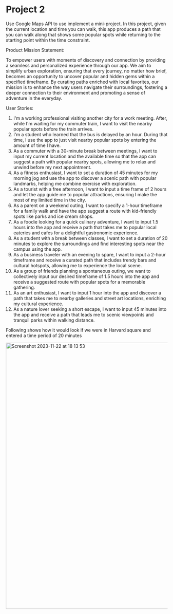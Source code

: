 # Project 2
Use Google Maps API to use implement a mini-project. In this project, given the current location and time you can walk, this app produces a path that you can walk along that shows some popular spots while returning to the starting point within the time constraint. 

Product Mission Statement:

To empower users with moments of discovery and connection by providing a seamless and personalized experience through our app. We aim to simplify urban exploration, ensuring that every journey, no matter how brief, becomes an opportunity to uncover popular and hidden gems within a specified timeframe. By curating paths enriched with local favorites, our mission is to enhance the way users navigate their surroundings, fostering a deeper connection to their environment and promoting a sense of adventure in the everyday.

User Stories:
1. I'm a working professional visiting another city for a work meeting. After, while I'm waiting for my commuter train, I want to visit the nearby popular spots before the train arrives.
2. I'm a student who learned that the bus is delayed by an hour. During that time, I use the app to just visit nearby popular spots by entering the amount of time I have.
3. As a commuter with a 30-minute break between meetings, I want to input my current location and the available time so that the app can suggest a path with popular nearby spots, allowing me to relax and unwind before my next appointment.
4. As a fitness enthusiast, I want to set a duration of 45 minutes for my morning jog and use the app to discover a scenic path with popular landmarks, helping me combine exercise with exploration.
5. As a tourist with a free afternoon, I want to input a time frame of 2 hours and let the app guide me to popular attractions, ensuring I make the most of my limited time in the city.
6. As a parent on a weekend outing, I want to specify a 1-hour timeframe for a family walk and have the app suggest a route with kid-friendly spots like parks and ice cream shops.
7. As a foodie looking for a quick culinary adventure, I want to input 1.5 hours into the app and receive a path that takes me to popular local eateries and cafes for a delightful gastronomic experience.
8. As a student with a break between classes, I want to set a duration of 20 minutes to explore the surroundings and find interesting spots near the campus using the app.
9. As a business traveler with an evening to spare, I want to input a 2-hour timeframe and receive a curated path that includes trendy bars and cultural hotspots, allowing me to experience the local scene.
10. As a group of friends planning a spontaneous outing, we want to collectively input our desired timeframe of 1.5 hours into the app and receive a suggested route with popular spots for a memorable gathering.
11. As an art enthusiast, I want to input 1 hour into the app and discover a path that takes me to nearby galleries and street art locations, enriching my cultural experience.
12. As a nature lover seeking a short escape, I want to input 45 minutes into the app and receive a path that leads me to scenic viewpoints and tranquil parks within walking distance.
   
Following shows how it would look if we were in Harvard square and entered a time period of 20 minutes

<img width="829" alt="Screenshot 2023-11-22 at 18 13 53" src="https://github.com/vrsreeganesh/Project2/assets/90840253/8cbec66a-f2a1-4d50-a707-26fadc70106b">
